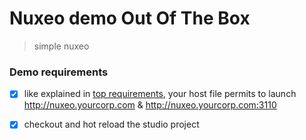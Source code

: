 # Nuxeo demo Out Of The Box

> simple nuxeo
   
### Demo requirements

 - [x] like explained in [top requirements](../), your host file permits to launch http://nuxeo.yourcorp.com & http://nuxeo.yourcorp.com:3110 
 - [x] checkout and hot reload the studio project 



